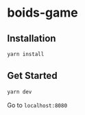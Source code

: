 # boids-game

## Installation

```bash
yarn install
```

## Get Started

```bash
yarn dev
```

Go to `localhost:8080`
